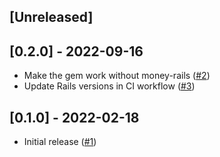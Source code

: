 ## [Unreleased]

## [0.2.0] - 2022-09-16

- Make the gem work without money-rails ([#2](https://github.com/infinum/money_with_date/pull/2))
- Update Rails versions in CI workflow ([#3](https://github.com/infinum/money_with_date/pull/3))

## [0.1.0] - 2022-02-18

- Initial release ([#1](https://github.com/infinum/money_with_date/pull/1))
